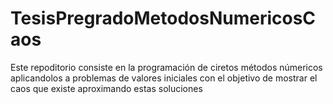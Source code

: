 # TesisPregradoMetodosNumericosCaos
Este repoditorio consiste en la programación de ciretos métodos númericos aplicandolos a problemas de valores iniciales con el objetivo de mostrar el caos que existe aproximando estas soluciones
